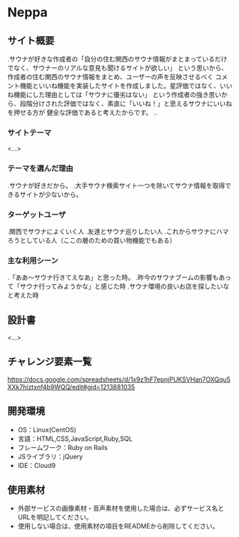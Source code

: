 # Neppa

## サイト概要
.サウナが好きな作成者の「自分の住む関西のサウナ情報がまとまっているだけでなく、サウナーのリアルな意見も聞けるサイトが欲しい」
という思いから、作成者の住む関西のサウナ情報をまとめ、ユーザーの声を反映させるべく
コメント機能といいね機能を実装したサイトを作成しました。星評価ではなく、いいね機能にした理由としては「サウナに優劣はない」
という作成者の強き思いから、段階分けされた評価ではなく、素直に「いいね！」と思えるサウナにいいねを押せる方が
健全な評価であると考えたからです。
..

### サイトテーマ
<...>

### テーマを選んだ理由
.サウナが好きだから。
.大手サウナ検索サイト一つを除いてサウナ情報を取得できるサイトが少ないから。

### ターゲットユーザ
.関西でサウナによくいく人
.友達とサウナ巡りしたい人
.これからサウナにハマろうとしている人（ここの層のための買い物機能でもある）

### 主な利用シーン
.「ああ〜サウナ行きてえなあ」と思った時。
.昨今のサウナブームの影響もあって「サウナ行ってみようかな」と感じた時
.サウナ環境の良いお店を探したいなと考えた時

## 設計書
<...>

## チャレンジ要素一覧
<https://docs.google.com/spreadsheets/d/1x9z1hF7epnjPUKSVHan7OXQqu5XXk7hiztxnf4b9WQQ/edit#gid=1213881035>

## 開発環境
- OS：Linux(CentOS)
- 言語：HTML,CSS,JavaScript,Ruby,SQL
- フレームワーク：Ruby on Rails
- JSライブラリ：jQuery
- IDE：Cloud9

## 使用素材
- 外部サービスの画像素材・音声素材を使用した場合は、必ずサービス名とURLを明記してください。
- 使用しない場合は、使用素材の項目をREADMEから削除してください。